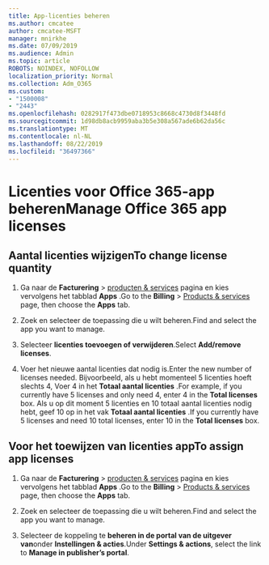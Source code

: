 ```yaml
---
title: App-licenties beheren
ms.author: cmcatee
author: cmcatee-MSFT
manager: mnirkhe
ms.date: 07/09/2019
ms.audience: Admin
ms.topic: article
ROBOTS: NOINDEX, NOFOLLOW
localization_priority: Normal
ms.collection: Adm_O365
ms.custom:
- "1500008"
- "2443"
ms.openlocfilehash: 0282917f473dbe0718953c8668c4730d8f3448fd
ms.sourcegitcommit: 1d98db8acb9959aba3b5e308a567ade6b62da56c
ms.translationtype: MT
ms.contentlocale: nl-NL
ms.lasthandoff: 08/22/2019
ms.locfileid: "36497366"
---
```

# <a name="manage-office-365-app-licenses"></a><span data-ttu-id="713e8-102">Licenties voor Office 365-app beheren</span><span class="sxs-lookup"><span data-stu-id="713e8-102">Manage Office 365 app licenses</span></span>

## <a name="to-change-license-quantity"></a><span data-ttu-id="713e8-103">Aantal licenties wijzigen</span><span class="sxs-lookup"><span data-stu-id="713e8-103">To change license quantity</span></span>

1. <span data-ttu-id="713e8-104">Ga naar de **Facturering** > [producten & services](https://go.microsoft.com/fwlink/p/?linkid=842054) pagina en kies vervolgens het tabblad **Apps** .</span><span class="sxs-lookup"><span data-stu-id="713e8-104">Go to the **Billing** > [Products & services](https://go.microsoft.com/fwlink/p/?linkid=842054) page, then choose the **Apps** tab.</span></span>

2. <span data-ttu-id="713e8-105">Zoek en selecteer de toepassing die u wilt beheren.</span><span class="sxs-lookup"><span data-stu-id="713e8-105">Find and select the app you want to manage.</span></span>  

3. <span data-ttu-id="713e8-106">Selecteer **licenties toevoegen of verwijderen**.</span><span class="sxs-lookup"><span data-stu-id="713e8-106">Select **Add/remove licenses**.</span></span>

4. <span data-ttu-id="713e8-107">Voer het nieuwe aantal licenties dat nodig is.</span><span class="sxs-lookup"><span data-stu-id="713e8-107">Enter the new number of licenses needed.</span></span> <span data-ttu-id="713e8-108">Bijvoorbeeld, als u hebt momenteel 5 licenties hoeft slechts 4, Voer 4 in het **Totaal aantal licenties** .</span><span class="sxs-lookup"><span data-stu-id="713e8-108">For example, if you currently have 5 licenses and only need 4, enter 4 in the **Total licenses** box.</span></span> <span data-ttu-id="713e8-109">Als u op dit moment 5 licenties en 10 totaal aantal licenties nodig hebt, geef 10 op in het vak **Totaal aantal licenties** .</span><span class="sxs-lookup"><span data-stu-id="713e8-109">If you currently have 5 licenses and need 10 total licenses, enter 10 in the **Total licenses** box.</span></span>

## <a name="to-assign-app-licenses"></a><span data-ttu-id="713e8-110">Voor het toewijzen van licenties app</span><span class="sxs-lookup"><span data-stu-id="713e8-110">To assign app licenses</span></span>

1. <span data-ttu-id="713e8-111">Ga naar de **Facturering** > [producten & services](https://go.microsoft.com/fwlink/p/?linkid=842054) pagina en kies vervolgens het tabblad **Apps** .</span><span class="sxs-lookup"><span data-stu-id="713e8-111">Go to the **Billing** > [Products & services](https://go.microsoft.com/fwlink/p/?linkid=842054) page, then choose the **Apps** tab.</span></span>

2. <span data-ttu-id="713e8-112">Zoek en selecteer de toepassing die u wilt beheren.</span><span class="sxs-lookup"><span data-stu-id="713e8-112">Find and select the app you want to manage.</span></span>  

3. <span data-ttu-id="713e8-113">Selecteer de koppeling te **beheren in de portal van de uitgever van**onder **Instellingen & acties**.</span><span class="sxs-lookup"><span data-stu-id="713e8-113">Under **Settings & actions**, select the link to **Manage in publisher’s portal**.</span></span>
